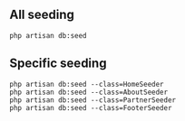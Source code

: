 ## All seeding

```
php artisan db:seed

```

## Specific seeding

```
php artisan db:seed --class=HomeSeeder
php artisan db:seed --class=AboutSeeder
php artisan db:seed --class=PartnerSeeder
php artisan db:seed --class=FooterSeeder

```

